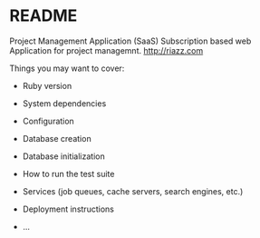 # README

Project Management Application (SaaS)
Subscription based web Application for project managemnt.
http://riazz.com

Things you may want to cover:

* Ruby version

* System dependencies

* Configuration

* Database creation

* Database initialization

* How to run the test suite

* Services (job queues, cache servers, search engines, etc.)

* Deployment instructions

* ...
